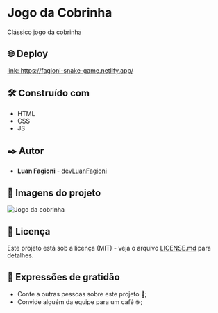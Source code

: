 # Jogo da Cobrinha

Clássico jogo da cobrinha

## 🌐 Deploy

<a href="https://fagioni-snake-game.netlify.app/" >link: https://fagioni-snake-game.netlify.app/ </a>

## 🛠️ Construído com

*  HTML
*  CSS
*  JS

## ✒️ Autor

* **Luan Fagioni** - [devLuanFagioni](https://github.com/DevLuanFagioni)

## 📸 Imagens do projeto

![Jogo da cobrinha](https://user-images.githubusercontent.com/101909254/224112628-85eedf81-b114-4883-9c33-d6f24c424628.jpg)

## 📄 Licença

Este projeto está sob a licença (MIT) - veja o arquivo [LICENSE.md](https://github.com/DevLuanFagioni/Snake-game/blob/main/license) para detalhes.

## 🎁 Expressões de gratidão

* Conte a outras pessoas sobre este projeto 📢;
* Convide alguém da equipe para um café ☕;
